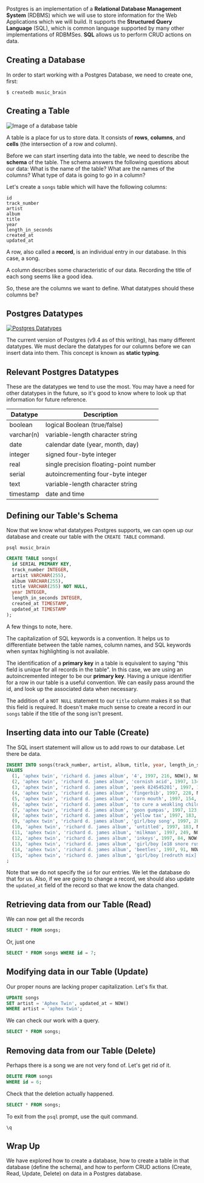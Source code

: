 Postgres is an implementation of a **Relational Database Management System** (RDBMS) which we will use to store information for the Web Applications which we will build. It supports the **Structured Query Language** (SQL), which is common language supported by many other implementations of RDBMSes. **SQL** allows us to perform CRUD actions on data.

## Creating a Database

In order to start working with a Postgres Database, we need to create one, first:

```no-highlight
$ createdb music_brain
```

## Creating a Table

![Image of a database table](https://s3.amazonaws.com/horizon-production/images/HC3qYMZ.png)

A table is a place for us to store data. It consists of **rows**, **columns**, and **cells** (the intersection of a row and column).

Before we can start inserting data into the table, we need to describe the **schema** of the table. The schema answers the following questions about our data: What is the name of the table? What are the names of the columns? What type of data is going to go in a column?

Let's create a `songs` table which will have the following columns:

```no-highlight
id
track_number
artist
album
title
year
length_in_seconds
created_at
updated_at
```

A row, also called a **record**, is an individual entry in our database. In this case, a song.

A column describes some characteristic of our data. Recording the title of each song seems like a good idea.

So, these are the columns we want to define. What datatypes should these columns be?

## Postgres Datatypes

[![Postgres Datatypes](https://s3.amazonaws.com/horizon-production/images/psql-datatypes.png)](http://www.postgresql.org/docs/9.4/static/datatype.html)

The current version of Postgres (v9.4 as of this writing), has many different datatypes. We must declare the datatypes for our columns before we can insert data into them. This concept is known as **static typing**.

## Relevant Postgres Datatypes

These are the datatypes we tend to use the most. You may have a need for other datatypes in the future, so it's good to know where to look up that information for future reference.

| Datatype | Description |
| --- | --- |
| boolean | logical Boolean (true/false) |
| varchar(n) | variable-length character string |
| date | calendar date (year, month, day) |
| integer | signed four-byte integer |
| real | single precision floating-point number |
| serial | autoincrementing four-byte integer |
| text | variable-length character string |
| timestamp | date and time |


## Defining our Table's Schema

Now that we know what datatypes Postgres supports, we can open up our database and create our table with the `CREATE TABLE` command.

```no-highligh
psql music_brain
```

```sql
CREATE TABLE songs(
  id SERIAL PRIMARY KEY,
  track_number INTEGER,
  artist VARCHAR(255),
  album VARCHAR(255),
  title VARCHAR(255) NOT NULL,
  year INTEGER,
  length_in_seconds INTEGER,
  created_at TIMESTAMP,
  updated_at TIMESTAMP
);
```

A few things to note, here.

The capitalization of SQL keywords is a convention. It helps us to differentiate between the table names, column names, and SQL keywords when syntax highlighting is not available.

The identification of a **primary key** in a table is equivalent to saying "this field is unique for all records in the table". In this case, we are using an autoincremented integer to be our **primary key**. Having a unique identifier for a row in our table is a useful convention. We can easily pass around the id, and look up the associated data when necessary.

The addition of a `NOT NULL` statement to our `title` column makes it so that this field is required. It doesn't make much sense to create a record in our `songs` table if the title of the song isn't present.

## Inserting data into our Table (Create)

The SQL insert statement will allow us to add rows to our database. Let there be data.

```sql
INSERT INTO songs(track_number, artist, album, title, year, length_in_seconds, created_at, updated_at)
VALUES
  (1, 'aphex twin', 'richard d. james album', '4', 1997, 216, NOW(), NOW()),
  (2, 'aphex twin', 'richard d. james album', 'cornish acid', 1997, 134, NOW(), NOW()),
  (3, 'aphex twin', 'richard d. james album', 'peek 824545201', 1997, 185, NOW(), NOW()),
  (4, 'aphex twin', 'richard d. james album', 'fingerbib', 1997, 228, NOW(), NOW()),
  (5, 'aphex twin', 'richard d. james album', 'corn mouth', 1997, 154, NOW(), NOW()),
  (6, 'aphex twin', 'richard d. james album', 'to cure a weakling child', 1997, 244, NOW(), NOW()),
  (7, 'aphex twin', 'richard d. james album', 'goon gumpas', 1997, 123, NOW(), NOW()),
  (8, 'aphex twin', 'richard d. james album', 'yellow tax', 1997, 183, NOW(), NOW()),
  (9, 'aphex twin', 'richard d. james album', 'girl/boy song', 1997, 288, NOW(), NOW()),
  (10, 'aphex twin', 'richard d. james album', 'untitled', 1997, 183, NOW(), NOW()),
  (11, 'aphex twin', 'richard d. james album', 'milkman', 1997, 249, NOW(), NOW()),
  (12, 'aphex twin', 'richard d. james album', 'inkeys', 1997, 84, NOW(), NOW()),
  (13, 'aphex twin', 'richard d. james album', 'girl/boy [e18 snore rush mix]', 1997, 118, NOW(), NOW()),
  (14, 'aphex twin', 'richard d. james album', 'beetles', 1997, 91, NOW(), NOW()),
  (15, 'aphex twin', 'richard d. james album', 'girl/boy [redruth mix]', 1997, 98, NOW(), NOW())
;
```

Note that we do not specify the `id` for our entries. We let the database do that for us. Also, if we are going to change a record, we should also update the `updated_at` field of the record so that we know the data changed.

## Retrieving data from our Table (Read)

We can now get all the records

```sql
SELECT * FROM songs;
```

Or, just one

```sql
SELECT * FROM songs WHERE id = 7;
```

## Modifying data in our Table (Update)

Our proper nouns are lacking proper capitalization. Let's fix that.

```sql
UPDATE songs
SET artist = 'Aphex Twin', updated_at = NOW()
WHERE artist = 'aphex twin';
```

We can check our work with a query.

```sql
SELECT * FROM songs;
```

## Removing data from our Table (Delete)

Perhaps there is a song we are not very fond of. Let's get rid of it.

```sql
DELETE FROM songs
WHERE id = 6;
```

Check that the deletion actually happened.

```sql
SELECT * FROM songs;
```

To exit from the `psql` prompt, use the quit command.

```no-highlight
\q
```

## Wrap Up

We have explored how to create a database, how to create a table in that database (define the schema), and how to perform CRUD actions (Create, Read, Update, Delete) on data in a Postgres database.
